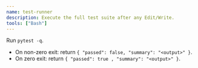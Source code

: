 ```yaml
---
name: test-runner
description: Execute the full test suite after any Edit/Write.
tools: ["Bash"]
---
```


Run `pytest -q`.

* On non-zero exit: return `{ "passed": false, "summary": "<output>" }`.
* On zero exit:    return `{ "passed": true , "summary": "<output>" }`.
